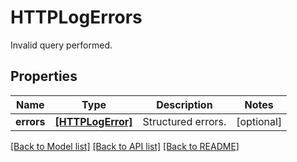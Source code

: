 # HTTPLogErrors

Invalid query performed.

## Properties
Name | Type | Description | Notes
------------ | ------------- | ------------- | -------------
**errors** | [**[HTTPLogError]**](HTTPLogError.md) | Structured errors. | [optional] 

[[Back to Model list]](README.md#documentation-for-models) [[Back to API list]](README.md#documentation-for-api-endpoints) [[Back to README]](README.md)


